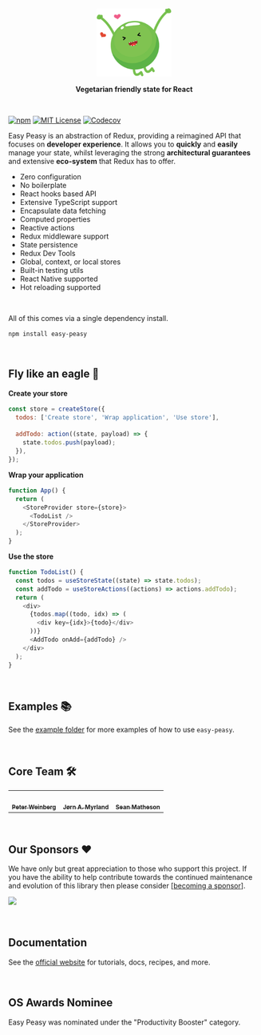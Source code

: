 <p>&nbsp;</p>
<p align='center'>
  <img src="./website/docs/assets/logo-small.png" width="150" />
</p>
<p align='center'><strong>Vegetarian friendly state for React</strong></p>
<p>&nbsp;</p>

[![npm](https://img.shields.io/npm/v/easy-peasy.svg?style=flat-square)](http://npm.im/easy-peasy)
[![MIT License](https://img.shields.io/npm/l/easy-peasy.svg?style=flat-square)](http://opensource.org/licenses/MIT)
[![Codecov](https://img.shields.io/codecov/c/github/ctrlplusb/easy-peasy.svg?style=flat-square)](https://codecov.io/github/ctrlplusb/easy-peasy)

<p>Easy Peasy is an abstraction of Redux, providing a reimagined API that focuses on <strong>developer experience</strong>. It allows you to <strong>quickly</strong> and <strong>easily</strong> manage your state, whilst leveraging the strong <strong>architectural guarantees</strong> and extensive <strong>eco-system</strong> that Redux has to offer.</p>

<ul>
  <li>Zero configuration</li>
  <li>No boilerplate</li>
  <li>React hooks based API</li>
  <li>Extensive TypeScript support</li>
  <li>Encapsulate data fetching</li>
  <li>Computed properties</li>
  <li>Reactive actions</li>
  <li>Redux middleware support</li>
  <li>State persistence</li>
  <li>Redux Dev Tools</li>
  <li>Global, context, or local stores</li>
  <li>Built-in testing utils</li>
  <li>React Native supported</li>
  <li>Hot reloading supported</li>
</ul>

<p>&nbsp;</p>

All of this comes via a single dependency install.

```
npm install easy-peasy
```

<p>&nbsp;</p>

## Fly like an eagle 🦅

**Create your store**

```javascript
const store = createStore({
  todos: ['Create store', 'Wrap application', 'Use store'],

  addTodo: action((state, payload) => {
    state.todos.push(payload);
  }),
});
```

**Wrap your application**

```javascript
function App() {
  return (
    <StoreProvider store={store}>
      <TodoList />
    </StoreProvider>
  );
}
```

**Use the store**

```javascript
function TodoList() {
  const todos = useStoreState((state) => state.todos);
  const addTodo = useStoreActions((actions) => actions.addTodo);
  return (
    <div>
      {todos.map((todo, idx) => (
        <div key={idx}>{todo}</div>
      ))}
      <AddTodo onAdd={addTodo} />
    </div>
  );
}
```

<p>&nbsp;</p>

## Examples 📚

See the [example folder](./examples) for more examples of how to use
`easy-peasy`.

<p>&nbsp;</p>

## Core Team 🛠

<table>
  <tr>
  <td>
    <a href="https://github.com/no-stack-dub-sack">
      <img src="https://avatars.githubusercontent.com/u/18563015?v=4" width="100px;" alt=""/>
      <br />
      <sub><b>Peter Weinberg</b></sub>
    </a>
  </td>
  <td>
    <a href="https://github.com/jmyrland">
      <img src="https://avatars.githubusercontent.com/u/837651?v=5" width="100px;" alt=""/>
      <br />
      <sub><b>Jørn A. Myrland</b></sub>
    </a>
  </td>
  <td>
    <a href="https://github.com/ctrlplusb">
      <img src="https://avatars.githubusercontent.com/u/12164768?v=4" width="100px;" alt=""/>
      <br />
      <sub><b>Sean Matheson</b></sub>
    </a>
  </td>
  </tr>
</table>

<p>&nbsp;</p>

## Our Sponsors ❤️

We have only but great appreciation to those who support this project. If you
have the ability to help contribute towards the continued maintenance and
evolution of this library then please consider
[[becoming a sponsor](https://opencollective.com/easy-peasy#backer)].

<a href="https://opencollective.com/easy-peasy#backers">
    <img src="https://opencollective.com/easy-peasy/backers.svg?width=950" />
</a>

<p>&nbsp;</p>

## Documentation

See the [official website](https://easy-peasy.dev) for tutorials, docs, recipes,
and more.

<p>&nbsp;</p>

## OS Awards Nominee

Easy Peasy was nominated under the "Productivity Booster" category.
